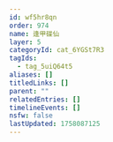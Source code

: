 ```yaml
---
id: wf5hr8qn
order: 974
name: 逢甲碟仙
layer: 5
categoryId: cat_6YGSt7R3
tagIds:
  - tag_5uiQ64t5
aliases: []
titledLinks: []
parent: ""
relatedEntries: []
timelineEvents: []
nsfw: false
lastUpdated: 1758087125
---
```


